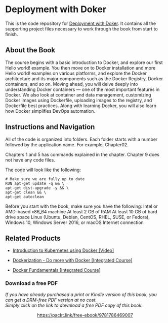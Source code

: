 # Deployment with Doker
This is the code repository for [Deployment with Doker](https://www.packtpub.com/virtualization-and-cloud/deployment-docker). It contains all the supporting project files necessary to work through the book from start to finish.
## About the Book
The course begins with a basic introduction to Docker, and explore our first Hello world! example. You then move on to Docker installation and more Hello world! examples on various platforms, and explore the Docker architecture and its major components such as the Docker Registry, Docker containers, and so on. Moving ahead, you will delve deeply into understanding Docker containers — one of the most important features in Docker. We also look at container and data management, customizing Docker images using Dockerfile, uploading images to the registry, and Dockerfile best practices. Along with learning Docker, you will also learn how Docker simplifies DevOps automation.
## Instructions and Navigation
All of the code is organized into folders. Each folder starts with a number followed by the application name. For example, Chapter02.

Chapters 1 and 5 has commands explained in the chapter. Chapter 9 does not have any code files.

The code will look like the following:
```
# Make sure we are fully up to date
RUN apt-get update -q && \
apt-get dist-upgrade -y && \
apt-get clean && \
apt-get autoclean
```

Before you start with the book, make sure you have the following:
Intel or AMD-based x86_64 machine
At least 2 GB of RAM
At least 10 GB of hard drive space
Linux (Ubuntu, Debian, CentOS, RHEL, SUSE, or Fedora), Windows 10,
Windows Server 2016, or macOS
Internet connection

## Related Products
* [Introduction to Kubernetes using Docker [Video]](https://www.packtpub.com/virtualization-and-cloud/introduction-kubernetes-using-docker-video?utm_source=github&utm_medium=repository&utm_campaign=9781788998000)

* [Dockerization - Do more with Docker [Integrated Course]](https://www.packtpub.com/virtualization-and-cloud/dockerization-do-more-docker-integrated-course?utm_source=github&utm_medium=repository&utm_campaign=9781788394857)

* [Docker Fundamentals [Integrated Course]](https://www.packtpub.com/virtualization-and-cloud/docker-fundamentals-integrated-course?utm_source=github&utm_medium=repository&utm_campaign=9781788399821)

### Download a free PDF

 <i>If you have already purchased a print or Kindle version of this book, you can get a DRM-free PDF version at no cost.<br>Simply click on the link to download a free PDF copy of this book.</i>
<p align="center"> <a href="https://packt.link/free-ebook/9781786469007">https://packt.link/free-ebook/9781786469007 </a> </p>